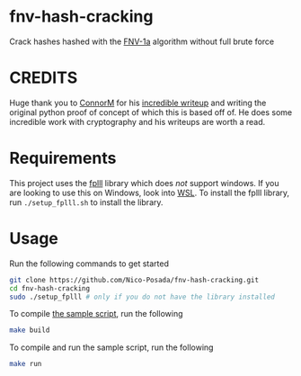 # fnv-hash-cracking
Crack hashes hashed with the [FNV-1a](https://en.wikipedia.org/wiki/Fowler–Noll–Vo_hash_function#FNV-1a_hash) algorithm without full brute force

# CREDITS
Huge thank you to [ConnorM](https://connor-mccartney.github.io) for his [incredible writeup](https://connor-mccartney.github.io/cryptography/other/Trying-to-crack-COD-FNV-hashes) and writing the original python proof of concept of which this is based off of. He does some incredible work with cryptography and his writeups are worth a read.

# Requirements
This project uses the [fplll](https://github.com/fplll/fplll) library which does *not* support windows. If you are looking to use this on Windows, look into [WSL](https://learn.microsoft.com/en-us/windows/wsl/install). To install the fplll library, run `./setup_fplll.sh` to install the library.

# Usage
Run the following commands to get started
```bash
git clone https://github.com/Nico-Posada/fnv-hash-cracking.git
cd fnv-hash-cracking
sudo ./setup_fplll # only if you do not have the library installed
```

To compile [the sample script](src/main.cpp), run the following
```bash
make build
```

To compile and run the sample script, run the following 
```bash
make run
```